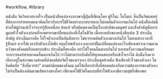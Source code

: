 #workflow, #library


หนังสือ จิตวิทยาสบายใจ เป็นหนังสือแปลจากภาษาญี่ปุ่นที่เขียนโดย ฟูจิโนะ โทโมยะ ซึ่งเป็นจิตแพทย์ที่ต้องการถ่ายทอดแนวคิดเกี่ยวกับการใช้ชีวิตอย่างเบาสบายและไม่กดดันตัวเองจนเกินไป หนังสือเล่มนี้ช่วยให้ผู้อ่านเข้าใจว่าการรู้สึกเหนื่อย ท้อแท้ หรือผิดพลาดเป็นเรื่องปกติของมนุษย์ และสิ่งสำคัญคือการดูแลหัวใจตัวเองก่อนที่จะพยายามเปลี่ยนแปลงสิ่งใดในชีวิต เนื้อหาหลักของหนังสือเน้น 3 ประเด็นสำคัญ ประเด็นแรกคือ ใส่ใจตัวเองเป็นอันดับแรก ไม่ควรกดดันตัวเองมากเกินไป โดยเฉพาะเวลาที่รู้สึกแย่ ควรให้เวลากับตัวเองได้พัก หยุดโทษตัวเอง และอย่าฝืนเปลี่ยนแปลงอะไรเพียงเพราะความคาดหวังของสังคมหรือคนรอบข้าง ประเด็นที่สองคือ อย่าใส่ใจคนอื่นมากเกินไป หลายครั้งความเครียดมาจากการแคร์สายตาคนอื่นมากเกินไป เราไม่สามารถบังคับให้ทุกคนชอบหรือเข้าใจเราได้ ดังนั้นจึงควรเลือกอยู่ในสภาพแวดล้อมที่ส่งผลดีต่อจิตใจของเราเอง ประเด็นสุดท้ายคือ ฟังเสียงหัวใจของตัวเอง ไม่ยึดติดกับ “สิ่งที่ควรทำ” ตามค่านิยมของสังคม แต่ให้เลือกทำสิ่งที่สอดคล้องกับความต้องการของตัวเอง ไม่จำเป็นต้องเดินตามเส้นทางของใคร เพียงแค่ใช้ชีวิตในแบบที่ทำให้ตัวเองมีความสุขก็เพียงพอ